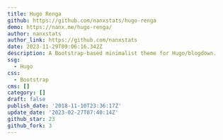 ```yaml
---
title: Hugo Renga
github: https://github.com/nanxstats/hugo-renga
demo: https://nanx.me/hugo-renga/
author: nanxstats
author_link: https://github.com/nanxstats
date: 2023-11-29T09:06:16.342Z
description: A Bootstrap-based minimalist theme for Hugo/blogdown.
ssg:
  - Hugo
css:
  - Bootstrap
cms: []
category: []
draft: false
publish_date: '2018-11-10T23:36:17Z'
update_date: '2023-02-27T07:40:14Z'
github_star: 23
github_fork: 3
---
```

